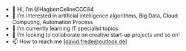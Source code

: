 - 👋 Hi, I’m @HagbertCelineCCC84
- 👀 I’m interested in artificial intelligence algorithms, Big Data, Cloud Computing, Automation Process
- 🌱 I’m currently learning IT specialist topics
- 💞️ I’m looking to collaborate on creative start-up projects and so on!
- 📫 How to reach me [david.frede@outlook.de]

<!---
HagbertCelineCCC84/HagbertCelineCCC84 is a ✨ special ✨ repository because its `README.md` (this file) appears on your GitHub profile.
You can click the Preview link to take a look at your changes.
--->
